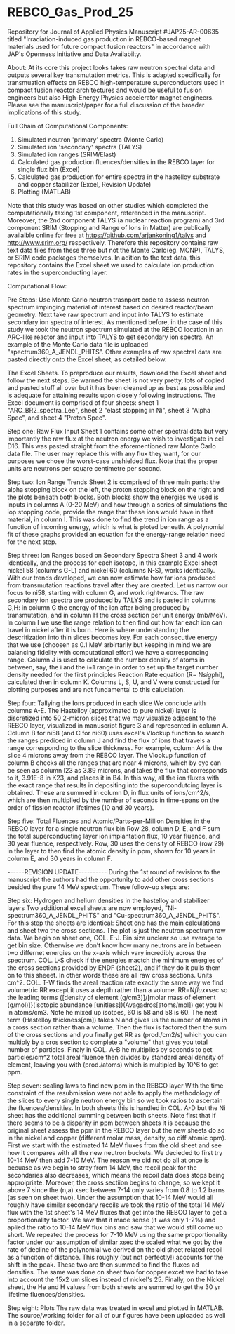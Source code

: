 # REBCO_Gas_Prod_25
Repository for Journal of Applied Physics Manuscript #JAP25-AR-00635 titled "Irradiation-induced gas production in REBCO-based magnet materials used for future compact fusion reactors" in accordance with JAP's Openness Initiative and Data Availabilty. 

About:
At its core this project looks takes raw neutron spectral data and outputs several key transmutation metrics. This is adapted specifically for transmuation effects on REBCO high-temperature superconductors used in compact fusion reactor architectures and would be useful to fusion engineers but also High-Energy Physics accelerator magnet engineers. Please see the manuscript/paper for a full discussion of the broader implications of this study. 

Full Chain of Computational Components:
1) Simulated neutron 'primary' spectra (Monte Carlo)
2) Simulated ion 'secondary' spectra (TALYS)
3) Simulated ion ranges (SRIM/Elast)
4) Calculated gas production fluences/densities in the REBCO layer for single flux bin (Excel)
5) Calculated gas production for entire spectra in the hastelloy substrate and copper stabilizer (Excel, Revision Update)
6) Plotting (MATLAB)

Note that this study was based on other studies which completed the computationally taxing 1st component, referenced in the manuscript. Moreover, the 2nd component TALYS (a nuclear reaction program) and 3rd component SRIM (Stopping and Range of Ions in Matter) are publically availaible online for free at https://github.com/arjankoning1/talys and http://www.srim.org/ respectively. Therefore this repository contains raw text data files from these three but not the Monte Carlo(eg. MCNP), TALYS, or SRIM code packages themselves. In adition to the text data, this repository contains the Excel sheet we used to calculate ion production rates in the superconducting layer.


Computational Flow:

Pre Steps: Use Monte Carlo neutron trasnport code to assess neutron spectrum impinging material of interest based on desired reactor/beam geometry. Next take raw spectrum and input into TALYS to estimate secondary ion spectra of interest. As mentioned before, in the case of this study we took the neutron spectrum simulated at the REBCO location in an ARC-like reactor and input into TALYS to get secondary ion spectra. An example of the Monte Carlo data file is uploaded "spectrum360_A_JENDL_PHITS". Other examples of raw spectral data are pasted directly onto the Excel sheet, as detailed below. 

The Excel Sheets.
To preproduce our results, download the Excel sheet and follow the next steps. Be warned the sheet is not very pretty, lots of copied and pasted stuff all over but it has been cleaned up as best as possible and is adequate for attaining results upon closely following instructions. The Excel document is comprised of four sheets: sheet 1 "ARC_BR2_spectra_Lee", sheet 2 "elast stopping in Ni", sheet 3 "Alpha Spec", and sheet 4 "Proton Spec". 

Step one: Raw Flux Input
Sheet 1 contains some other spectral data but very importantly the raw flux at the neutron energy we wish to investigate in cell D16. This was pasted straight from the aforementioned raw Monte Carlo data file. The user may replace this with any flux they want, for our purposes we chose the worst-case unshielded flux. Note that the proper units are neutrons per square centimetre per second.

Step two: Ion Range Trends
Sheet 2 is comprised of three main parts: the alpha stopping block on the left, the proton stopping block on the right and the plots beneath both blocks. Both blocks show the energies we used is inputs in columns A (0-20 MeV) and how through a series of simulations the iop stopping code, provide the range that these ions would have in that material, in column I. This was done to find the trend in ion range as a function of incoming energy, which is what is ploted beneath. A polynomial fit of these graphs provided an equation for the energy-range relation need for the next step.

Step three: Ion Ranges based on Secondary Spectra
Sheet 3 and 4 work identically, and the process for each isotope, in this example Excel sheet nickel 58 (columns G-L) and nickel 60 (columns N-S), works identically. With our trends developed, we can now estimate how far ions produced from transmutation reactions travel after they are created. Let us narrow our focus to ni58, starting with column G, and work rightwards. The raw secondary ion spectra are produced by TALYS and is pasted in columns G,H: in column G the energy of the ion after being produced by transmutation, and in column H the cross section per unit energy (mb/MeV). In column I we use the range relation to then find out how far each ion can travel in nickel after it is born. Here is where understanding the descritization into thin slices becomes key. For each consecutive energy that we use (choosen as 0.1 MeV arbirtarily but keeping in mind we are balancing fidelity with computational effort) we have a corresponding range. Column J is used to calculate the number density of atoms in between, say, the i and the i+1 range in order to set up the target number density needed for the first principles Reaction Rate equation (R= N*sig*phi), calculated then in column K. Columns L, S, U, and V were constructed for plotting purposes and are not fundamental to this caluclation.

Step four: Tallying the Ions produced in each slice
We conclude with columns A-E. The Hastelloy (approximated to pure nickel) layer is discretized into 50 2-micron slices that we may visualize adjacent to the REBCO layer, visualized in manuscript figure 3 and represented in column A. Column B for ni58 (and C for ni60) uses excel's Vlookup function to search the ranges prediced in column J and find the flux of ions that travels a range corresponding to the slice thickness. For example, column A4 is the slice 4 microns away from the REBCO layer. The Vlookup function of column B checks all the ranges that are near 4 microns, which by eye can be seen as column I23 as 3.89 microns, and takes the flux that corresponds to it, 3.91E-8 in K23, and places it in B4. In this way, all the ion fluxes with the exact range that results in depositing into the supercondutcing layer is obtained. These are summed in column D, in flux units of ions/cm^2/s, which are then multiplied by the number of seconds in time-spans on the order of fission reactor lifetimes (10 and 30 years).

Step five: Total Fluences and Atomic/Parts-per-Million Densities in the REBCO layer for a single neutron flux bin 
Row 28, column D, E, and F sum the total superconducting layer ion implantation flux, 10 year fluence, and 30 year fluence, respectively. Row, 30 uses the density of REBCO (row 29) in the layer to then find the atomic density in ppm, shown for 10 years in column E, and 30 years in column F. 

------REVISION UPDATE----------
During the 1st round of revisions to the manuscript the authors had the opportunity to add other cross sections besided the pure 14 MeV spectrum. These follow-up steps are:

Step six: Hydrogen and helium densities in the hastelloy and stabilizer layers
Two additional excel sheets are now employed, "Ni-spectrum360_A_JENDL_PHITS" and "Cu-spectrum360_A_JENDL_PHITS". For this step the sheets are identical: Sheet one has the main calculations and sheet two the cross sections. The plot is just the neutron spectrum raw data. We begin on sheet one, COL. E-J. Bin size unclear so use average to get bin size. Otherwise we don’t know how many neutrons are in between two differnet energies on the x-axis which vary incredibly across the spectrum. COL. L-S check if the energies mactch the minimum energies of the cross sections provided by ENDF (sheet2), and if they do it pulls them on to this sheeet. In other words these are all raw cross sections. Units cm^2. COL. T-W finds the areal reaction rate  exactly the same way we find volumetric RR except it uses a depth rather than a volume. RR=N*flux*xsec so the leading terms {[density of element (g/cm3)]/[molar mass of element (g/mol)]}(isotopic abundance [unitless])(Avagadros[atoms/mol]) get you N in atoms/cm3. Note he mixed up isotpes, 60 is 58 and 58 is 60. The next term (Hastelloy thickness[cm]) takes N and gives us the number of atoms in a cross section rather than a volume. Then the flux is factored then the sum of the cross sections and you finally get RR as (prod./cm2/s) which you can multiply by a cros section to complete a "volume" that gives you total number of particles. Finaly in COL. A-B he multiplies by seconds to get particles/cm^2 total areal fluence then divides by standard areal density of element, leaving you with (prod./atoms) which is multipled by 10^6 to get ppm. 

Step seven: scaling laws to find new ppm in the REBCO layer
With the time constraint of the resubmission were not able to apply the methodology of the slices to every single neutron energy bin so we took ratios to ascertain the fluences/densities. In both sheets this is handled in COL. A-D but the Ni sheet has the additional summing between both sheets. Note first that if there seems to be a disparity in ppm between sheets it is because the original sheet assess the ppm in the REBCO layer but the new sheets do so in the nickel and copper (different molar mass, density, so diff atomic ppm). First we start with the estimated 14 MeV fluxes from the old sheet and see how it compares with all the new neutron buckets. We decieded to first try 10-14 MeV then add 7-10 MeV. The reason we did not do all at once is becuase as we begin to stray from 14 MeV, the recoil peak for the secondaries also decreases, which means the recoil data does stops being approipriate. Moreover, the cross sectiion begins to change, so we kept it above 7 since the (n,a) xsec between 7-14 only varies from 0.8 to 1.2 barns (as seen on sheet two). Under the assumption that 10-14 MeV would all roughly have similar secondary recoils we took the ratio of the total 14 MeV flux with the 1st sheet's 14 MeV fluxes that get into the REBCO layer to get a proportionality factor. We saw that it made sense (it was only 1-2%) and aplied the ratio to 10-14 MeV flux bins and saw that we would still come up short. We repeated the process for 7-10 MeV using the same proportionality factor under our assumption of similar xsec the scaled what we got by the rate of decline of the polynomial we derived on the old sheet related recoil as a funciton of distance. This roughly (but not perfectly!) accounts for the shift in the peak. These two are then summed to find the fluxes ad densities. The same was done on sheet two for copper excet we had to take into account the 15x2 um slices instead of nickel's 25. Finally, on the Nickel sheet, the He and H values from both sheets are summed to get the 30 yr lifetime fluences/densities. 


Step eight: Plots
The raw data was treated in excel and plotted in MATLAB. The source/working folder for all of our figures have been uploaded as well in a separate folder. 


